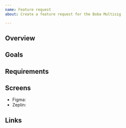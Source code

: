 ```yaml
---
name: Feature request
about: Create a feature request for the Boba Multisig

---
```


## Overview

## Goals

## Requirements

## Screens
 - Figma:
 - Zeplin:

## Links

